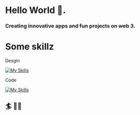 # Hello World 👋. 

### Creating innovative apps and fun projects on web 3.


# Some skillz

Desgin

[![My Skills](https://skillicons.dev/icons?i=blender,unity,unreal,ai,ps,ae,autocad,figma&sketchup=3)](https://skillicons.dev)


Code

[![My Skills](https://skillicons.dev/icons?i=pug,threejs,js,html,css,react,nextjs,nodejs,ipfs,solidity,github,bots&tailwind=3)](https://skillicons.dev)

## 🏄 ✌🏻
